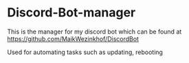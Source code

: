 # Discord-Bot-manager

This is the manager for my discord bot which can be found at https://github.com/MaikWezinkhof/DiscordBot

Used for automating tasks such as updating, rebooting